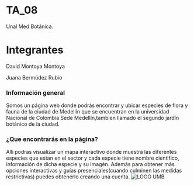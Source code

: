 # TA_08
Unal Med Botánica.
# Integrantes 
David Montoya Montoya

Juana Bermúdez Rubio

### Información general 
Somos un página web donde podrás encontrar y ubicar especies de flora y fauna de la ciudad de Medellín que se encuentran en la universidad Nacional de Colombia Sede Medellín,tambien llamado el segundo jardín botánico de la ciudad.

### ¿Que encontrarás en la página?
Alli podras visualizar un mapa interactivo donde muestra las diferentes especies que estan en el sector y cada especie tiene nombre cientifico, información de dicha especie y su imagén. Además para obtener más opciones interactivas y guías presenciales(cuando culminen las medidas restrictivas) puedes obtenerlo creando una cuenta.
![LOGO UMB](https://user-images.githubusercontent.com/80783452/114795997-7ecbd280-9d55-11eb-85ce-19a2403522d5.png)
